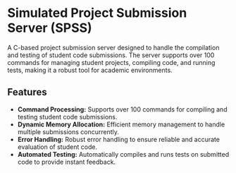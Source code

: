 # Simulated Project Submission Server (SPSS)

A C-based project submission server designed to handle the compilation and testing of student code submissions. The server supports over 100 commands for managing student projects, compiling code, and running tests, making it a robust tool for academic environments.

## Features

- **Command Processing:** Supports over 100 commands for compiling and testing student code submissions.
- **Dynamic Memory Allocation:** Efficient memory management to handle multiple submissions concurrently.
- **Error Handling:** Robust error handling to ensure reliable and accurate evaluation of student code.
- **Automated Testing:** Automatically compiles and runs tests on submitted code to provide instant feedback.
